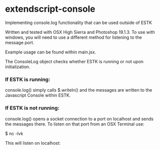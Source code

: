 # extendscript-console
Implementing console.log functionality that can be used outside of ESTK

Written and tested with OSX High Sierra and Photoshop 19.1.3. To use with windows, you will need to use a different method for listening to the message port.

Example usage can be found within main.jsx.

The ConsoleLog object checks whether ESTK is running or not upon initialization.

### If ESTK is running:

  console.log() simply calls $.writeln() and the messages are written to the Javascript Console within ESTK.

### If ESTK is not running:

  console.log() opens a socket connection to a port on localhost and sends the messages there. To listen on that port from an OSX Terminal use:

  $ nc -lvk <port>

  This will listen on localhost:<port>
